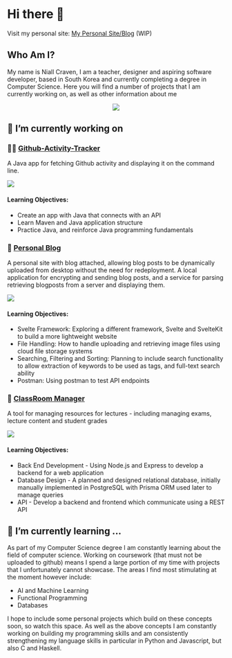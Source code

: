 # Hi there 👋

Visit my personal site: [My Personal Site/Blog](https://renewed-hedwiga-niallantony-85e6d38f.koyeb.app) (WIP)
## Who Am I?

My name is Niall Craven, I am a teacher, designer and aspiring software developer, based in South Korea and currently completing a degree in Computer Science. Here you will find a number of projects that I am currently working on, as well as other information about me

<p align="center">
  <a href="https://skillicons.dev">
    <img src="https://skillicons.dev/icons?i=html,css,js,nodejs,express,react,git,svelte,jest,postgres,py" />
  </a>
</p>

## 🔭 I’m currently working on

### 🧑‍💻 [Github-Activity-Tracker](https://github.com/niallantony/JavaGitActivity)

A Java app for fetching Github activity and displaying it on the command line.

<a href="https://skillicons.dev">
  <img src="https://skillicons.dev/icons?i=java,maven" />
</a>

#### Learning Objectives:
- Create an app with Java that connects with an API
- Learn Maven and Java application structure
- Practice Java, and reinforce Java programming fundamentals

### 📝 [Personal Blog](https://github.com/niallantony/Blog)

A personal site with blog attached, allowing blog posts to be dynamically uploaded from desktop without the need for redeployment.
A local application for encrypting and sending blog posts, and a service for parsing retrieving blogposts from a server and displaying them.

<a href="https://skillicons.dev">
  <img src="https://skillicons.dev/icons?i=svelte,postman,nodejs,postgres" />
</a>

#### Learning Objectives:
- Svelte Framework: Exploring a different framework, Svelte and SvelteKit to build a more lightweight website
- File Handling: How to handle uploading and retrieving image files using cloud file storage systems
- Searching, Filtering and Sorting: Planning to include search functionality to allow extraction of keywords to be used as tags, and full-text search ability
- Postman: Using postman to test API endpoints

### 📃 [ClassRoom Manager](https://github.com/niallantony/ClassRoomManager)

A tool for managing resources for lectures - including managing exams, lecture content and student grades

<a href="https://skillicons.dev">
  <img src="https://skillicons.dev/icons?i=react,express,nodejs,postgres" />
</a>

#### Learning Objectives:
- Back End Development - Using Node.js and Express to develop a backend for a web application
- Database Design - A planned and designed relational database, initially manually implemented in PostgreSQL with Prisma ORM used later to manage queries
- API - Develop a backend and frontend which communicate using a REST API

## 🌱 I’m currently learning ...

As part of my Computer Science degree I am constantly learning about the field of computer science. Working on coursework (that must not be uploaded to github) means I spend a large portion of my time with projects that I unfortunately cannot showcase. The areas I find most stimulating at the moment however include:
- AI and Machine Learning
- Functional Programming
- Databases

I hope to include some personal projects which build on these concepts soon, so watch this space.
As well as the above concepts I am constantly working on building my programming skills and am consistently strengthening my language skills in particular in Python and Javascript, but also C and Haskell.

<!--
**niallantony/niallantony** is a ✨ _special_ ✨ repository because its `README.md` (this file) appears on your GitHub profile.

Here are some ideas to get you started:

- 🔭 I’m currently working on ...
- 🌱 I’m currently learning ...
- 👯 I’m looking to collaborate on ...
- 🤔 I’m looking for help with ...
- 💬 Ask me about ...
- 📫 How to reach me: ...
- 😄 Pronouns: ...
- ⚡ Fun fact: ...
-->
